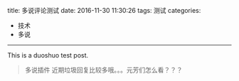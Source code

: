 title: 多说评论测试
date: 2016-11-30 11:30:26
tags: 测试
categories: 
- 技术
- 多说
---

This is a duoshuo test post.


> 多说插件 近期垃圾回复比较多哦。。。元芳们怎么看？？？


